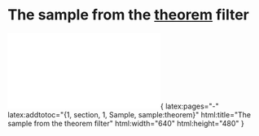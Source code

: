 # The sample from the [theorem] filter

![](sample.pdf){
  latex:pages="-"
  latex:addtotoc="{1, section, 1, Sample, sample:theorem}"
  html:title="The sample from the theorem filter"
  html:width="640"
  html:height="480"
}

[theorem]: ../theorem/
